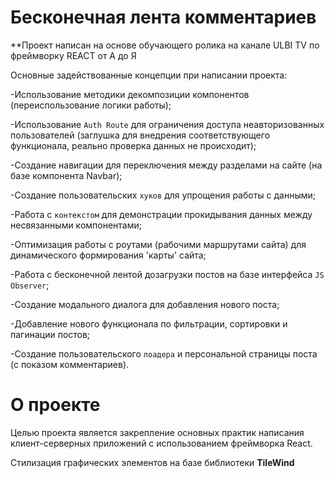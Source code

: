 # Бесконечная лента комментариев

**Проект написан на основе обучающего ролика на канале ULBI TV по фреймворку REACT от А до Я

Основные задействованные концепции при написании проекта:

-Использование методики декомпозиции компонентов (переиспользование логики работы);

-Использование `Auth Route` для ограничения доступа неавторизованных пользователей (заглушка для внедрения соответствующего функционала, реально проверка данных не происходит);

-Создание навигации для переключения между разделами на сайте (на базе компонента Navbar);

-Создание пользовательских `хуков` для упрощения работы с данными;

-Работа с `контекстом` для демонстрации прокидывания данных между несвязанными компонентами;

-Оптимизация работы с роутами (рабочими маршрутами сайта) для динамического формирования 'карты' сайта;

-Работа с бесконечной лентой дозагрузки постов на базе интерфейса `JS Observer`;

-Создание модального диалога для добавления нового поста;

-Добавление нового функционала по фильтрации, сортировки и пагинации постов;

-Создание пользовательского `лоадера` и персональной страницы поста (с показом комментариев).

# О проекте
Целью проекта является закрепление основных практик написания клиент-серверных приложений с использованием фреймворка React.

Стилизация графических элементов на базе библиотеки **TileWind**
